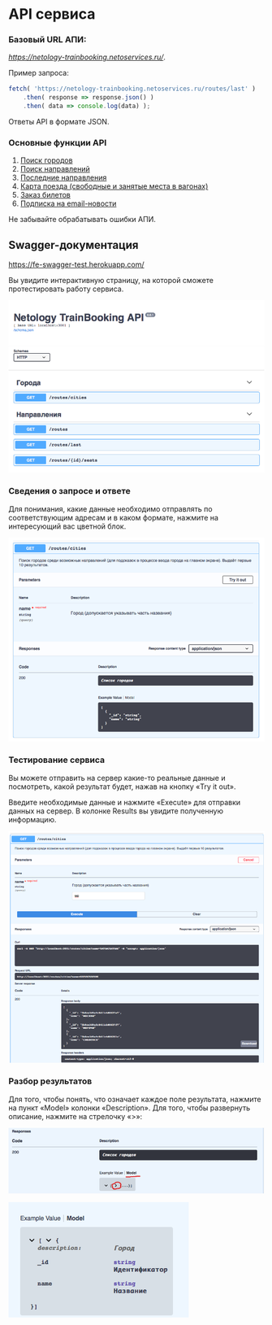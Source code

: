 # API сервиса

### Базовый URL АПИ:
*https://netology-trainbooking.netoservices.ru/*. 

Пример запроса:

```js
fetch( 'https://netology-trainbooking.netoservices.ru/routes/last' )
    .then( response => response.json() )
    .then( data => console.log(data) );
```

Ответы API в формате JSON.

### Основные функции API

1. [Поиск городов](./../api/cities.md)
2. [Поиск направлений](./../api/routes.md)
3. [Последние направления](./../api/last-routes.md)
4. [Карта поезда (свободные и занятые места в вагонах)](./../api/seats.md)
5. [Заказ билетов](./../api/order.md)
6. [Подписка на email-новости](./../api/subscribe.md)

Не забывайте обрабатывать ошибки АПИ.

## Swagger-документация
https://fe-swagger-test.herokuapp.com/

Вы увидите интерактивную страницу, на которой сможете протестировать 
работу сервиса.

![Первый экран работы с сервисом Swagger](./images/swagger.png)


### Сведения о запросе и ответе

Для понимания, какие данные необходимо отправлять по соответствующим адресам
и в каком формате, нажмите на интересующий вас цветной блок.

![Детали работы с сервисом Swagger](./images/swagger-details.png)

### Тестирование сервиса

Вы можете отправить на сервер какие-то реальные данные и посмотреть,
какой результат будет, нажав на кнопку «Try it out».

Введите необходимые данные и нажмите «Execute» для отправки данных на сервер.
В колонке Results вы увидите полученную информацию.

![Демо вариант работы с сервисом Swagger](./images/swagger-try.png)

### Разбор результатов

Для того, чтобы понять, что означает каждое поле результата, нажмите на пункт 
«Model» колонки «Description». Для того, чтобы развернуть описание, нажмите
на стрелочку «>»:

![Работа с моделью](./images/swagger-model.png)

![Работа с моделью](./images/swagger-model-2.png)
